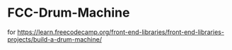 # FCC-Drum-Machine
for https://learn.freecodecamp.org/front-end-libraries/front-end-libraries-projects/build-a-drum-machine/
